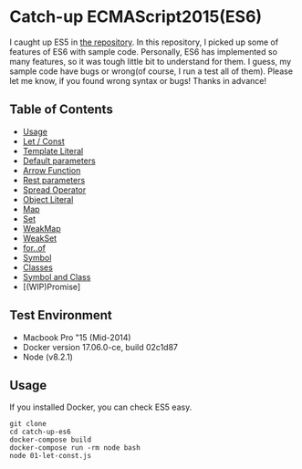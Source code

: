 # Catch-up ECMAScript2015(ES6)
I caught up ES5 in [the repository](https://github.com/Nismit/catch-up-es5). In this repository, I picked up some of features of ES6 with sample code.
Personally, ES6 has implemented so many features, so it was tough little bit to understand for them.
I guess, my sample code have bugs or wrong(of course, I run a test all of them).
Please let me know, if you found wrong syntax or bugs!
Thanks in advance!

## Table of Contents

- [Usage](#usage)
- [Let / Const]()
- [Template Literal]()
- [Default parameters]()
- [Arrow Function]()
- [Rest parameters]()
- [Spread Operator]()
- [Object Literal]()
- [Map]()
- [Set]()
- [WeakMap]()
- [WeakSet]()
- [for..of]()
- [Symbol]()
- [Classes]()
- [Symbol and Class]()
- [(WIP)Promise]

## Test Environment

- Macbook Pro "15 (Mid-2014)
- Docker version 17.06.0-ce, build 02c1d87
- Node (v8.2.1)

## <a name="usage"> Usage
If you installed Docker, you can check ES5 easy.

```
git clone
cd catch-up-es6
docker-compose build
docker-compose run -rm node bash
node 01-let-const.js
```
